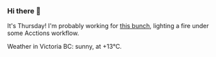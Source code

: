 ### Hi there :wave:

It's Thursday! I'm probably working for [this bunch](https://github.com/kohofinancial), lighting a fire under some Acctions workflow.

Weather in Victoria BC: sunny, at +13°C.
